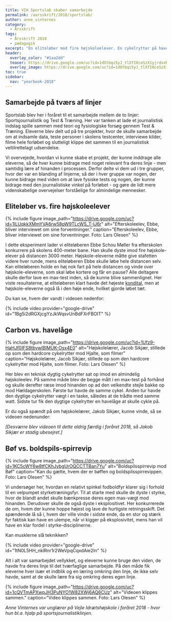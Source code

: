 ```yaml
---
title: VIH Sportslab skaber samarbejde
permalink: /aarsskrift/2018/sportslab/
author: anne_vinternes
category:
  - Årsskrift
tags:
  - Årsskrift 2018
  - pædagogik
excerpt: "En eliteløber mod fire højskoleelever. En cykelrytter på havelåge mod en amatør. En bøf mod en boldspils-spirrevip. Hvem mon vinder?"
header:
  overlay_color: "#1aa2dd"
  teaser: https://drive.google.com/uc?id=1dOtbqi5yJ_tlXfI0ceSzX1yjrdxxN3Iw
  overlay_image: https://drive.google.com/uc?id=1dOtbqi5yJ_tlXfI0ceSzX1yjrdxxN3Iw
toc: true
sidebar:
  nav: "yearbook-2018"
---
```


## Samarbejde på tværs af linjer

Sportslab blev her i foråret til et samarbejde mellem de to linjer: Sportsjournalistik og Test & Træning. Her var tanken at lade et journalistisk indslag spille sammen med teori og fysiologiske forsøg gennem Test & Træning. Eleverne blev delt ud på tre projekter, hvor de skulle samarbejde om at indsamle data, teste personer i skolens testcenter, interviewe kilder, filme hele forløbet og slutteligt klippe det sammen til en journalistisk veltilrettelagt udsendelse. 

Vi overvejede, hvordan vi kunne skabe et projekt, der kunne inddrage alle eleverne, så de hver kunne bidrage med noget relevant fra deres linje - men samtidig lære af hinanden i processen. Derfor delte vi dem ud i tre grupper, hvor der var en blanding af linjerne, så der i hver gruppe var nogen, der kunne bidrage med viden om at lave fysiske tests og nogen, der kunne bidrage med den journalistiske vinkel på forløbet - og gøre de lidt mere videnskabelige overvejelser forståelige for almindelige mennesker.

## Eliteløber vs. fire højskoleelever

{% include figure image_path="https://drive.google.com/uc?id=1ILUqkkXMmYVA6rw58pW9TLcWS_T-IJ6r" alt="Efterskoleelev, Ebbe, bliver interviewet om sine forventninger." caption="Efterskoleelev, Ebbe, bliver interviewet om sine forventninger. Foto: Lars Olesen" %}

I dette eksperiment lader vi eliteløberen Ebbe Schou Møller fra efterskolen konkurrere på skolens 400-meter bane. Han skulle dyste imod fire højskole-elever på distancen 3000 meter. Højskole-eleverne måtte give stafetten videre hver runde, mens eliteløberen Ebbe skulle løbe hele distancen selv. Kan eliteløberen holde en høj nok fart på hele distancen og vinde over højskole-eleverne, som skal løbe kortere og får en pause? Alle deltagere skulle derfor lave en max-test inden, så de kunne blive sammenlignet. Her viste resultaterne, at eliteløberen klart havde det højeste [kondital](https://www.motionsplan.dk/kondital/), men at højskole-eleverne også lå i den høje ende, hvilket gjorde løbet tæt. 

Du kan se, hvem der vandt i videoen nedenfor:

{% include video provider="google-drive" id="1Bg5i2dRGXjcgYzJkWqsvUnBdFXrFBOIT" %}

## Carbon vs. havelåge

{% include figure image_path="https://drive.google.com/uc?id=1Ufz9-HaHJf0IFS8tbywIBlMUK-Osx4E0" alt="Højskolelærer, Jacob Sikjær, stillede op som den hardcore cykelrytter mod Hjalte, som filmer" caption="Højskolelærer, Jacob Sikjær, stillede op som den hardcore cykelrytter mod Hjalte, som filmer. Foto: Lars Olesen" %}

Her blev en teknisk dygtig cykelrytter sat op imod en almindelig højskoleelev. På samme måde blev de begge målt i en max-test på forhånd og skulle derefter ræse imod hinanden op ad den velkendte stejle bakke op mod Hældagerskolen. Første tur havde de samme cykel. Anden tur havde den dygtige cykelrytter vægt i en taske, således at de trådte med samme watt. Sidste tur fik den dygtige cykelrytter en havelåge at skulle cykle på. 

Er du også spændt på om højskolelærer, Jakob Sikjær, kunne vinde, så se videoen nedenunder:

_[Desværre blev videoen til dette aldrig færdig i foråret 2018, så Jakob Sikjær er stadig ubesejret.]_

## Bøf vs. boldspils-spirrevip

{% include figure image_path="https://drive.google.com/uc?id=1KC5cWY6w8tfCKhJybgUrOQCCTTBan7Yu" alt="Boldspilsspirrevip mod Bøf" caption="Kan du gætte, hvem der er bøffen og boldspilsspirrevippen. Foto: Lars Olesen" %}

Vi undersøger her, hvordan en relativt spinkel fodboldfyr klarer sig i forhold til en velpumpet styrketræningsfyr. Til at starte med skulle de dyste i styrke, hvor de blandt andet skulle bænkpresse deres egen max-vægt mod hinanden. Derudover skulle de også dyste i eksplositivet. Her konkurrerede de om, hvem der kunne hoppe højest og lave de hurtigste retningsskift. Det spændende lå så i, hvem der ville vinde i sidste ende, da en stor og stærk fyr faktisk kan have en ulempe, når vi kigger på eksplosivitet, mens han vil have en klar fordel i styrke-disciplinerne. 

Kan musklerne slå teknikken?

{% include video provider="google-drive" id="1tN0L5HH_nklRnr1r2WeVpqCqxdAie2In" %}

Alt i alt var samarbejdet vellykket, og eleverne kunne bruge den viden, de havde fra deres linje til det tværfaglige samarbejde. På den måde fik eleverne hver især et indblik og en læring omkring den linje, de ikke selv havde, samt at de skulle lære fra sig omkring deres egen linje. 

{% include figure image_path="https://drive.google.com/uc?id=1cQVTmAPXwpJH3PuNYO1W82XWj6AQ6CUz" alt="Videoen klippes sammen." caption="Video klippes sammen. Foto: Lars Olesen" %}

_Anne Vinternes var unglærer på Vejle Idrætshøjskole i foråret 2018 - hvor hun bl.a. hjalp på sportsjournalistiklinjen._
